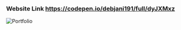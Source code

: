 ### Website Link https://codepen.io/debjani191/full/dyJXMxz
![Portfolio](https://user-images.githubusercontent.com/67143143/159171791-fd2c8cfb-7243-43ff-a2fc-71683769e505.png)
